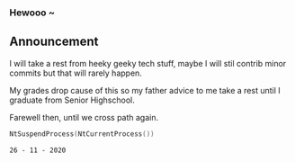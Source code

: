 ### Hewooo ~

## Announcement
I will take a rest from heeky geeky tech stuff, maybe I will stil contrib minor commits but that will rarely happen.

My grades drop cause of this so my father advice to me take a rest until I graduate from Senior Highschool.

Farewell then, until we cross path again.

```c
NtSuspendProcess(NtCurrentProcess())
```

`26 - 11 - 2020`
